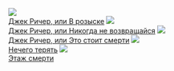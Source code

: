 ![](/books/det_hard/Ли%20Чайлд/Джек%20Ричер,%20или%20В%20розыске.jpg)  
[Джек Ричер, или В розыске](/books/det_hard/Ли%20Чайлд/Джек%20Ричер,%20или%20В%20розыске)
![](/books/det_hard/Ли%20Чайлд/Джек%20Ричер,%20или%20Никогда%20не%20возвращайся.jpg)  
[Джек Ричер, или Никогда не возвращайся](/books/det_hard/Ли%20Чайлд/Джек%20Ричер,%20или%20Никогда%20не%20возвращайся)
![](/books/det_hard/Ли%20Чайлд/Джек%20Ричер,%20или%20Это%20стоит%20смерти.jpg)  
[Джек Ричер, или Это стоит смерти](/books/det_hard/Ли%20Чайлд/Джек%20Ричер,%20или%20Это%20стоит%20смерти)
![](/books/det_hard/Ли%20Чайлд/Нечего%20терять.jpg)  
[Нечего терять](/books/det_hard/Ли%20Чайлд/Нечего%20терять)
![](/books/det_hard/Ли%20Чайлд/Этаж%20смерти.jpg)  
[Этаж смерти](/books/det_hard/Ли%20Чайлд/Этаж%20смерти)